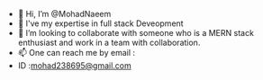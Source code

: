 - 👋 Hi, I’m @MohadNaeem
- 👀 I've my expertise in full stack Deveopment  
- 💞️ I’m looking to collaborate with someone who is a MERN stack enthusiast and work in a team with collaboration. 
- 📫 One can reach me by email : 
- ID :mohad238695@gmail.com

<!--
MohadNaeem/MohadNaeem is a ✨ special ✨ repository because its `README.md` (this file) appears on your GitHub profile.
You can click the Preview link to take a look at your changes.
--->
